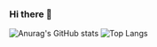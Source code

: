 ### Hi there 👋

![Anurag's GitHub stats](https://github-readme-stats.vercel.app/api?username=akherati56&show_icons=true&theme=radical)
![Top Langs](https://github-readme-stats.vercel.app/api/top-langs/?username=akherati56&langs_count=8&theme=radical)

<!--
**akherati56/akherati56** is a ✨ _special_ ✨ repository because its `README.md` (this file) appears on your GitHub profile.

Here are some ideas to get you started:

- 🔭 I’m currently working on ...
- 🌱 I’m currently learning ...
- 👯 I’m looking to collaborate on ...
- 🤔 I’m looking for help with ...
- 💬 Ask me about ...
- 📫 How to reach me: ...
- 😄 Pronouns: ...
- ⚡ Fun fact: ...
-->  